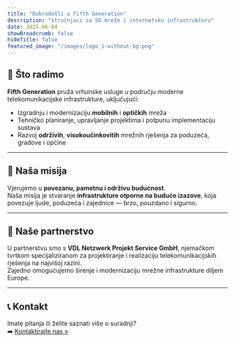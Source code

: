 ```yaml
---
title: "Dobrodošli u Fifth Generation"
description: "Stručnjaci za 5G mreže i internetsku infrastrukturu"
date: 2025-06-04
showBreadcrumb: false
hideTitle: false
featured_image: "/images/logo_1-without-bg.png"
---
```


## 🔧 Što radimo

**Fifth Generation** pruža vrhunske usluge u području moderne telekomunikacijske infrastrukture, uključujući:

- Izgradnju i modernizaciju **mobilnih** i **optičkih** mreža  
- Tehničko planiranje, upravljanje projektima i potpunu implementaciju sustava  
- Razvoj **održivih**, **visokoučinkovitih** mrežnih rješenja za poduzeća, gradove i općine  

---

## 🎯 Naša misija

Vjerujemo u **povezanu, pametnu i održivu budućnost**.  
Naša misija je stvaranje **infrastrukture otporne na buduće izazove**, koja povezuje ljude, poduzeća i zajednice — brzo, pouzdano i sigurno.

---

## 🤝 Naše partnerstvo

U partnerstvu smo s **VDL Netzwerk Projekt Service GmbH**, njemačkom tvrtkom specijaliziranom za projektiranje i realizaciju telekomunikacijskih rješenja na najvišoj razini.  
Zajedno omogućujemo širenje i modernizaciju mrežne infrastrukture diljem Europe.

---

## 📞 Kontakt

Imate pitanja ili želite saznati više o suradnji?  
➡️ [Kontaktirajte nas »](/contact/)
